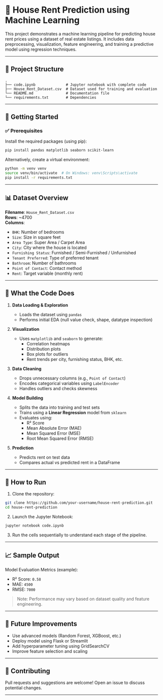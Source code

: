 # 🏡 House Rent Prediction using Machine Learning

This project demonstrates a machine learning pipeline for predicting house rent prices using a dataset of real estate listings. It includes data preprocessing, visualization, feature engineering, and training a predictive model using regression techniques.

---

## 📁 Project Structure

```
.
├── code.ipynb              # Jupyter notebook with complete code
├── House_Rent_Dataset.csv  # Dataset used for training and evaluation
└── README.md               # Documentation file
└── requirements.txt        # Dependencies
```

---

## 🚀 Getting Started

### ✅ Prerequisites

Install the required packages (using pip):

```bash
pip install pandas matplotlib seaborn scikit-learn
```

Alternatively, create a virtual environment:

```bash
python -m venv venv
source venv/bin/activate  # On Windows: venv\Scripts\activate
pip install -r requirements.txt
```

---

## 📊 Dataset Overview

**Filename**: `House_Rent_Dataset.csv`  
**Rows**: ~4700  
**Columns**:
- `BHK`: Number of bedrooms
- `Size`: Size in square feet
- `Area Type`: Super Area / Carpet Area
- `City`: City where the house is located
- `Furnishing Status`: Furnished / Semi-Furnished / Unfurnished
- `Tenant Preferred`: Type of preferred tenant
- `Bathroom`: Number of bathrooms
- `Point of Contact`: Contact method
- `Rent`: Target variable (monthly rent)

---

## 🧠 What the Code Does

1. **Data Loading & Exploration**
   - Loads the dataset using `pandas`
   - Performs initial EDA (null value check, shape, datatype inspection)

2. **Visualization**
   - Uses `matplotlib` and `seaborn` to generate:
     - Correlation heatmaps
     - Distribution plots
     - Box plots for outliers
     - Rent trends per city, furnishing status, BHK, etc.

3. **Data Cleaning**
   - Drops unnecessary columns (e.g., `Point of Contact`)
   - Encodes categorical variables using `LabelEncoder`
   - Handles outliers and checks skewness

4. **Model Building**
   - Splits the data into training and test sets
   - Trains using a **Linear Regression** model from `sklearn`
   - Evaluates using:
     - R² Score
     - Mean Absolute Error (MAE)
     - Mean Squared Error (MSE)
     - Root Mean Squared Error (RMSE)

5. **Prediction**
   - Predicts rent on test data
   - Compares actual vs predicted rent in a DataFrame

---

## 🧪 How to Run

1. Clone the repository:

```bash
git clone https://github.com/your-username/house-rent-prediction.git
cd house-rent-prediction
```

2. Launch the Jupyter Notebook:

```bash
jupyter notebook code.ipynb
```

3. Run the cells sequentially to understand each stage of the pipeline.

---

## 📈 Sample Output

Model Evaluation Metrics (example):
- R² Score: `0.58`
- MAE: `4500`
- RMSE: `7000`

> Note: Performance may vary based on dataset quality and feature engineering.

---

## 📌 Future Improvements

- Use advanced models (Random Forest, XGBoost, etc.)
- Deploy model using Flask or Streamlit
- Add hyperparameter tuning using GridSearchCV
- Improve feature selection and scaling

---

## 🤝 Contributing

Pull requests and suggestions are welcome! Open an issue to discuss potential changes.

---

